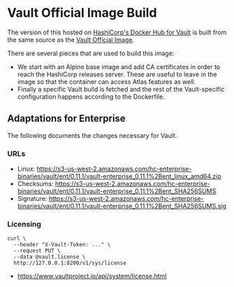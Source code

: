 # Vault Official Image Build

The version of this hosted on [HashiCorp's Docker Hub for Vault](https://hub.docker.com/r/hashicorp/vault/)
is built from the same source as the [Vault Official Image](https://hub.docker.com/_/vault/).

There are several pieces that are used to build this image:

* We start with an Alpine base image and add CA certificates in order to reach
  the HashiCorp releases server. These are useful to leave in the image so that
  the container can access Atlas features as well.
* Finally a specific Vault build is fetched and the rest of the Vault-specific
  configuration happens according to the Dockerfile.


## Adaptations for Enterprise

The following documents the changes necessary for Vault.


### URLs

* Linux: https://s3-us-west-2.amazonaws.com/hc-enterprise-binaries/vault/ent/0.11.1/vault-enterprise_0.11.1%2Bent_linux_amd64.zip
* Checksums: https://s3-us-west-2.amazonaws.com/hc-enterprise-binaries/vault/ent/0.11.1/vault-enterprise_0.11.1%2Bent_SHA256SUMS
* Signature: https://s3-us-west-2.amazonaws.com/hc-enterprise-binaries/vault/ent/0.11.1/vault-enterprise_0.11.1%2Bent_SHA256SUMS.sig

### Licensing

    curl \
      --header "X-Vault-Token: ..." \
      --request PUT \
      --data @vault.license \
      http://127.0.0.1:8200/v1/sys/license

* https://www.vaultproject.io/api/system/license.html
